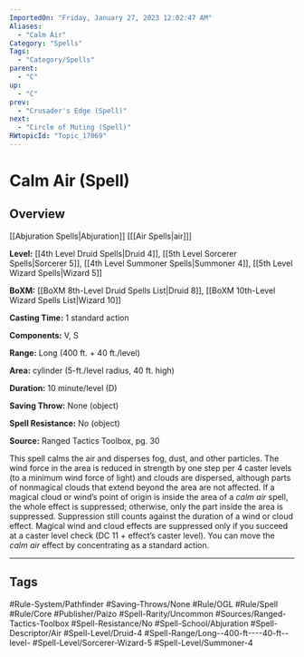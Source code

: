```yaml
---
ImportedOn: "Friday, January 27, 2023 12:02:47 AM"
Aliases:
  - "Calm Air"
Category: "Spells"
Tags:
  - "Category/Spells"
parent:
  - "C"
up:
  - "C"
prev:
  - "Crusader's Edge (Spell)"
next:
  - "Circle of Muting (Spell)"
RWtopicId: "Topic_17069"
---
```

# Calm Air (Spell)
## Overview
[[Abjuration Spells|Abjuration]] \[[[Air Spells|air]]]

**Level:** [[4th Level Druid Spells|Druid 4]], [[5th Level Sorcerer Spells|Sorcerer 5]], [[4th Level Summoner Spells|Summoner 4]], [[5th Level Wizard Spells|Wizard 5]]

**BoXM:** [[BoXM 8th-Level Druid Spells List|Druid 8]], [[BoXM 10th-Level Wizard Spells List|Wizard 10]]

**Casting Time:** 1 standard action

**Components:** V, S

**Range:** Long (400 ft. + 40 ft./level)

**Area:** cylinder (5-ft./level radius, 40 ft. high)

**Duration:** 10 minute/level (D)

**Saving Throw:** None (object)

**Spell Resistance:** No (object)

**Source:** Ranged Tactics Toolbox, pg. 30

This spell calms the air and disperses fog, dust, and other particles. The wind force in the area is reduced in strength by one step per 4 caster levels (to a minimum wind force of light) and clouds are dispersed, although parts of nonmagical clouds that extend beyond the area are not affected. If a magical cloud or wind’s point of origin is inside the area of a *calm air* spell, the whole effect is suppressed; otherwise, only the part inside the area is suppressed. Suppression still counts against the duration of a wind or cloud effect. Magical wind and cloud effects are suppressed only if you succeed at a caster level check (DC 11 + effect’s caster level). You can move the *calm air* effect by concentrating as a standard action.


---
## Tags
#Rule-System/Pathfinder #Saving-Throws/None #Rule/OGL #Rule/Spell #Rule/Core #Publisher/Paizo #Spell-Rarity/Uncommon #Sources/Ranged-Tactics-Toolbox #Spell-Resistance/No #Spell-School/Abjuration #Spell-Descriptor/Air #Spell-Level/Druid-4 #Spell-Range/Long--400-ft----40-ft--level- #Spell-Level/Sorcerer-Wizard-5 #Spell-Level/Summoner-4

